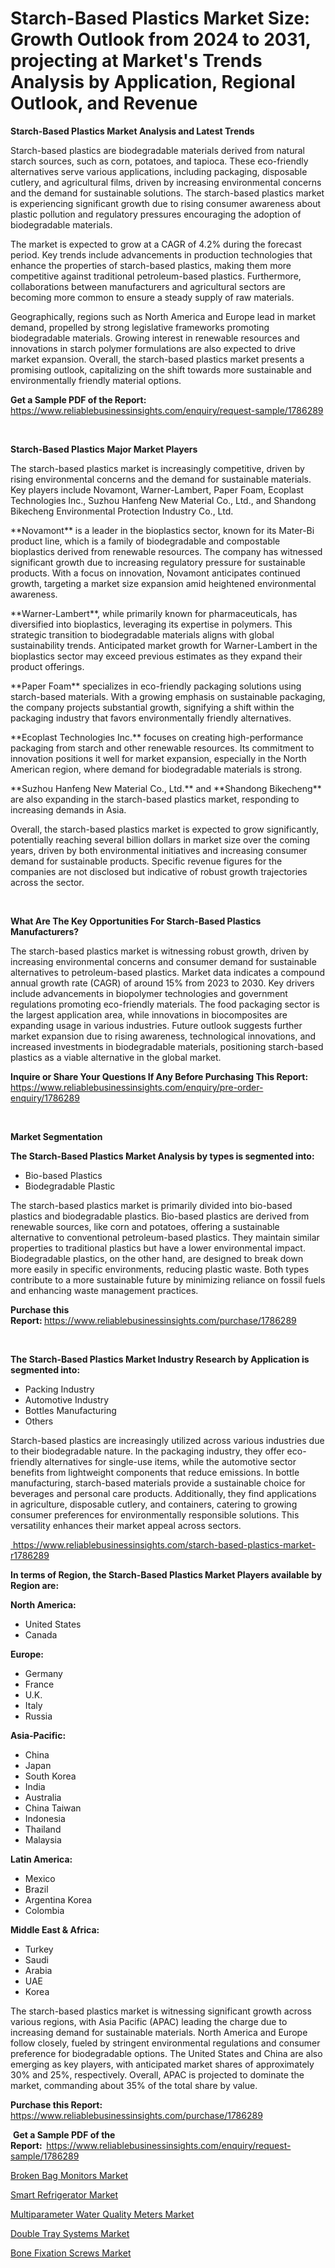 <p><h1>Starch-Based Plastics Market Size: Growth Outlook from 2024 to 2031, projecting at Market's Trends Analysis by Application, Regional Outlook, and Revenue</h1></p><p><strong>Starch-Based Plastics Market Analysis and Latest Trends</strong></p>
<p><p>Starch-based plastics are biodegradable materials derived from natural starch sources, such as corn, potatoes, and tapioca. These eco-friendly alternatives serve various applications, including packaging, disposable cutlery, and agricultural films, driven by increasing environmental concerns and the demand for sustainable solutions. The starch-based plastics market is experiencing significant growth due to rising consumer awareness about plastic pollution and regulatory pressures encouraging the adoption of biodegradable materials. </p><p>The market is expected to grow at a CAGR of 4.2% during the forecast period. Key trends include advancements in production technologies that enhance the properties of starch-based plastics, making them more competitive against traditional petroleum-based plastics. Furthermore, collaborations between manufacturers and agricultural sectors are becoming more common to ensure a steady supply of raw materials. </p><p>Geographically, regions such as North America and Europe lead in market demand, propelled by strong legislative frameworks promoting biodegradable materials. Growing interest in renewable resources and innovations in starch polymer formulations are also expected to drive market expansion. Overall, the starch-based plastics market presents a promising outlook, capitalizing on the shift towards more sustainable and environmentally friendly material options.</p></p>
<p><strong>Get a Sample PDF of the Report:&nbsp;</strong> <a href="https://www.reliablebusinessinsights.com/enquiry/request-sample/1786289?utm_campaign=102&utm_medium=2&utm_source=Github&utm_content=ia&utm_term=19122024&utm_id=starch-based-plastics">https://www.reliablebusinessinsights.com/enquiry/request-sample/1786289</a></p>
<p>&nbsp;</p>
<p><strong>Starch-Based Plastics Major Market Players</strong></p>
<p><p>The starch-based plastics market is increasingly competitive, driven by rising environmental concerns and the demand for sustainable materials. Key players include Novamont, Warner-Lambert, Paper Foam, Ecoplast Technologies Inc., Suzhou Hanfeng New Material Co., Ltd., and Shandong Bikecheng Environmental Protection Industry Co., Ltd.</p><p>**Novamont** is a leader in the bioplastics sector, known for its Mater-Bi product line, which is a family of biodegradable and compostable bioplastics derived from renewable resources. The company has witnessed significant growth due to increasing regulatory pressure for sustainable products. With a focus on innovation, Novamont anticipates continued growth, targeting a market size expansion amid heightened environmental awareness.</p><p>**Warner-Lambert**, while primarily known for pharmaceuticals, has diversified into bioplastics, leveraging its expertise in polymers. This strategic transition to biodegradable materials aligns with global sustainability trends. Anticipated market growth for Warner-Lambert in the bioplastics sector may exceed previous estimates as they expand their product offerings.</p><p>**Paper Foam** specializes in eco-friendly packaging solutions using starch-based materials. With a growing emphasis on sustainable packaging, the company projects substantial growth, signifying a shift within the packaging industry that favors environmentally friendly alternatives. </p><p>**Ecoplast Technologies Inc.** focuses on creating high-performance packaging from starch and other renewable resources. Its commitment to innovation positions it well for market expansion, especially in the North American region, where demand for biodegradable materials is strong.</p><p>**Suzhou Hanfeng New Material Co., Ltd.** and **Shandong Bikecheng** are also expanding in the starch-based plastics market, responding to increasing demands in Asia. </p><p>Overall, the starch-based plastics market is expected to grow significantly, potentially reaching several billion dollars in market size over the coming years, driven by both environmental initiatives and increasing consumer demand for sustainable products. Specific revenue figures for the companies are not disclosed but indicative of robust growth trajectories across the sector.</p></p>
<p>&nbsp;</p>
<p><strong>What Are The Key Opportunities For Starch-Based Plastics Manufacturers?</strong></p>
<p><p>The starch-based plastics market is witnessing robust growth, driven by increasing environmental concerns and consumer demand for sustainable alternatives to petroleum-based plastics. Market data indicates a compound annual growth rate (CAGR) of around 15% from 2023 to 2030. Key drivers include advancements in biopolymer technologies and government regulations promoting eco-friendly materials. The food packaging sector is the largest application area, while innovations in biocomposites are expanding usage in various industries. Future outlook suggests further market expansion due to rising awareness, technological innovations, and increased investments in biodegradable materials, positioning starch-based plastics as a viable alternative in the global market.</p></p>
<p><strong>Inquire or Share Your Questions If Any Before Purchasing This Report:</strong> <a href="https://www.reliablebusinessinsights.com/enquiry/pre-order-enquiry/1786289?utm_campaign=102&utm_medium=2&utm_source=Github&utm_content=ia&utm_term=19122024&utm_id=starch-based-plastics">https://www.reliablebusinessinsights.com/enquiry/pre-order-enquiry/1786289</a></p>
<p>&nbsp;</p>
<p><strong>Market Segmentation</strong></p>
<p><strong>The Starch-Based Plastics Market Analysis by types is segmented into:</strong></p>
<p><ul><li>Bio-based Plastics</li><li>Biodegradable Plastic</li></ul></p>
<p><p>The starch-based plastics market is primarily divided into bio-based plastics and biodegradable plastics. Bio-based plastics are derived from renewable sources, like corn and potatoes, offering a sustainable alternative to conventional petroleum-based plastics. They maintain similar properties to traditional plastics but have a lower environmental impact. Biodegradable plastics, on the other hand, are designed to break down more easily in specific environments, reducing plastic waste. Both types contribute to a more sustainable future by minimizing reliance on fossil fuels and enhancing waste management practices.</p></p>
<p><strong>Purchase this Report:&nbsp;</strong><a href="https://www.reliablebusinessinsights.com/purchase/1786289?utm_campaign=102&utm_medium=2&utm_source=Github&utm_content=ia&utm_term=19122024&utm_id=starch-based-plastics">https://www.reliablebusinessinsights.com/purchase/1786289</a></p>
<p>&nbsp;</p>
<p><strong>The Starch-Based Plastics Market Industry Research by Application is segmented into:</strong></p>
<p><ul><li>Packing Industry</li><li>Automotive Industry</li><li>Bottles Manufacturing</li><li>Others</li></ul></p>
<p><p>Starch-based plastics are increasingly utilized across various industries due to their biodegradable nature. In the packaging industry, they offer eco-friendly alternatives for single-use items, while the automotive sector benefits from lightweight components that reduce emissions. In bottle manufacturing, starch-based materials provide a sustainable choice for beverages and personal care products. Additionally, they find applications in agriculture, disposable cutlery, and containers, catering to growing consumer preferences for environmentally responsible solutions. This versatility enhances their market appeal across sectors.</p></p>
<p><a href="https://www.reliablebusinessinsights.com/starch-based-plastics-market-r1786289?utm_campaign=102&utm_medium=2&utm_source=Github&utm_content=ia&utm_term=19122024&utm_id=starch-based-plastics">&nbsp;https://www.reliablebusinessinsights.com/starch-based-plastics-market-r1786289</a></p>
<p><strong>In terms of Region, the Starch-Based Plastics Market Players available by Region are:</strong></p>
<p>
    <p> <strong> North America: </strong>
        <ul>
            <li>United States</li>
            <li>Canada</li>
        </ul>
        </p> 
    <p> <strong> Europe: </strong>
        <ul>
            <li>Germany</li>
            <li>France</li>
            <li>U.K.</li>
            <li>Italy</li>
            <li>Russia</li>
        </ul>
        </p> 
    <p> <strong> Asia-Pacific: </strong>
        <ul>
            <li>China</li>
            <li>Japan</li>
            <li>South Korea</li>
            <li>India</li>
            <li>Australia</li>
            <li>China Taiwan</li>
            <li>Indonesia</li>
            <li>Thailand</li>
            <li>Malaysia</li>
        </ul>
        </p> 
    <p> <strong> Latin America: </strong>
        <ul>
            <li>Mexico</li>
            <li>Brazil</li>
            <li>Argentina Korea</li>
            <li>Colombia</li>
        </ul>
        </p> 
    <p> <strong> Middle East & Africa: </strong>
        <ul>
            <li>Turkey</li>
            <li>Saudi</li>
            <li>Arabia</li>
            <li>UAE</li>
            <li>Korea</li>
        </ul>
    </p>
    </p>
<p><p>The starch-based plastics market is witnessing significant growth across various regions, with Asia Pacific (APAC) leading the charge due to increasing demand for sustainable materials. North America and Europe follow closely, fueled by stringent environmental regulations and consumer preference for biodegradable options. The United States and China are also emerging as key players, with anticipated market shares of approximately 30% and 25%, respectively. Overall, APAC is projected to dominate the market, commanding about 35% of the total share by value.</p></p>
<p><strong>Purchase this Report: </strong><a href="https://www.reliablebusinessinsights.com/purchase/1786289?utm_campaign=102&utm_medium=2&utm_source=Github&utm_content=ia&utm_term=19122024&utm_id=starch-based-plastics">https://www.reliablebusinessinsights.com/purchase/1786289</a></p>
<p>&nbsp;<strong>Get a Sample PDF of the Report:&nbsp;&nbsp;</strong><a href="https://www.reliablebusinessinsights.com/enquiry/request-sample/1786289?utm_campaign=102&utm_medium=2&utm_source=Github&utm_content=ia&utm_term=19122024&utm_id=starch-based-plastics">https://www.reliablebusinessinsights.com/enquiry/request-sample/1786289</a></p>
<p><strong></strong></p>
<p><p><a href="https://github.com/NargisHussain75/Market-Research-Report-List-1/blob/main/broken-bag-monitors-market.md?utm_campaign=102&utm_medium=2&utm_source=Github&utm_content=ia&utm_term=19122024&utm_id=starch-based-plastics">Broken Bag Monitors Market</a></p><p><a href="https://www.linkedin.com/pulse/forecasts-smart-refrigerator-market-anticipated-148-cagr-9nkef?utm_campaign=102&utm_medium=2&utm_source=Github&utm_content=ia&utm_term=19122024&utm_id=starch-based-plastics">Smart Refrigerator Market</a></p><p><a href="https://www.linkedin.com/pulse/multiparameter-water-quality-meters-market2024-2031-industry-zh1jf?utm_campaign=102&utm_medium=2&utm_source=Github&utm_content=ia&utm_term=19122024&utm_id=starch-based-plastics">Multiparameter Water Quality Meters Market</a></p><p><a href="https://github.com/FlorianWolf90/Market-Research-Report-List-1/blob/main/double-tray-systems-market.md?utm_campaign=102&utm_medium=2&utm_source=Github&utm_content=ia&utm_term=19122024&utm_id=starch-based-plastics">Double Tray Systems Market</a></p><p><a href="https://www.linkedin.com/pulse/recent-analysis-bone-fixation-screws-market-trends-share-sales-ipwwe?utm_campaign=102&utm_medium=2&utm_source=Github&utm_content=ia&utm_term=19122024&utm_id=starch-based-plastics">Bone Fixation Screws Market</a></p></p>
